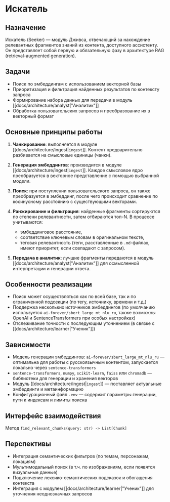 # Искатель

## Назначение

Искатель (Seeker) — модуль Дживса, отвечающий за нахождение релевантных фрагментов знаний из контента, доступного ассистенту. Он представляет собой первую и обязательную фазу в архитектуре RAG (retrieval-augmented generation).

## Задачи

- Поиск по эмбеддингам с использованием векторной базы
- Приоритизация и фильтрация найденных результатов по контексту запроса
- Формирование набора данных для передачи в модуль [[docs/architecture/analyst|"Аналитик"]]
- Обработка пользовательских запросов и преобразование их в векторный формат

## Основные принципы работы

1. **Чанкирование**: выполняется в модуле [[docs/architecture/ingest|`ingest`]]. Контент предварительно разбивается на смысловые единицы (чанки).

2. **Генерация эмбеддингов**: производится в модуле [[docs/architecture/ingest|`ingest`]]. Каждое смысловое ядро преобразуется в векторное представление с помощью выбранной модели.

3. **Поиск**: при поступлении пользовательского запроса, он также преобразуется в эмбеддинг, после чего происходит сравнение по косинусному расстоянию с существующими векторами.

4. **Ранжирование и фильтрация**: найденные фрагменты сортируются по степени релевантности, затем отбираются топ-N. В процессе учитываются:
   - эмбеддинговое расстояние,
   - соответствие ключевым словам в оригинальном тексте,
   - теговая релевантность (теги, расставленные в `.md`-файлах, имеют приоритет, если совпадают с запросом).

5. **Передача в аналитик**: лучшие фрагменты передаются в модуль [[docs/architecture/analyst|"Аналитик"]] для осмысленной интерпретации и генерации ответа.

## Особенности реализации

- Поиск может осуществляться как по всей базе, так и по ограниченной подсекции (по тегу, источнику, времени и т.д.)
- Поддержка нескольких источников эмбеддингов (по умолчанию используется `ai-forever/sbert_large_mt_nlu_ru`, также возможны OpenAI и SentenceTransformers при особых настройках)
- Отслеживание точности с последующим уточнением (в связке с [[docs/architecture/learner|"Ученик"]])

## Зависимости

- Модель генерации эмбеддингов: `ai-forever/sbert_large_mt_nlu_ru` — оптимальна для работы с русскоязычным контентом, запускается локально через `sentence-transformers`
- `sentence-transformers`, `numpy`, `scikit-learn`, `faiss` или `chromadb` — библиотеки для генерации и хранения векторов
- Модуль [[docs/architecture/ingest|`ingest`]] — поставляет актуальные эмбеддинги и метаинформацию
- Конфигурационный файл `.env` — содержит параметры генерации, пути к индексам и лимиты поиска

## Интерфейс взаимодействия

Метод `find_relevant_chunks(query: str) -> List[Chunk]`

## Перспективы

- Интеграция семантических фильтров (по темам, персонажам, локациям)
- Мультимодальный поиск (в т.ч. по изображениям, если появятся визуальные данные)
- Подключение лексико-семантических подсказок и обогащения контекста
- Интеграция с модулем [[docs/architecture/learner|"Ученик"]] для уточнения неоднозначных запросов
